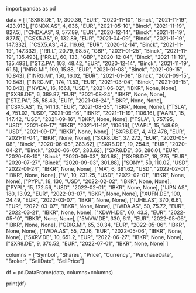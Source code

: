 import pandas as pd

data = [
    ["SXR8.DE", 17, 300.36, "EUR", "2020-11-10", "Binck", "2021-11-19", 423.913],
    ["CNDX.AS", 4, 636, "EUR", "2021-05-10", "Binck", "2021-11-19", 827.5],
    ["CNDX.AS", 9, 577.89, "EUR", "2020-12-14", "Binck", "2021-11-19", 827.5],
    ["CSX5.AS", 9, 132.89, "EUR", "2021-04-09", "Binck", "2021-11-19", 147.332],
    ["CSX5.AS", 42, 116.68, "EUR", "2020-12-14", "Binck", "2021-11-19", 147.332],
    ["RR.L", 20.79, 98.57, "GBP", "2021-01-25", "Binck", "2021-11-19", 135.493],
    ["RR.L", 60, 133, "GBP", "2020-12-04", "Binck", "2021-11-19", 135.493],
    ["STZ.PA", 103, 48.42, "EUR", "2020-12-14", "Binck", "2021-11-19", 61.5],
    ["INRG.MI", 190, 15.88, "EUR", "2021-01-08", "Binck", "2021-09-15", 10.843],
    ["INRG.MI", 150, 16.02, "EUR", "2021-01-08", "Binck", "2021-09-15", 10.843],
    ["INRG.MI", 174, 11.53, "EUR", "2021-03-04", "Binck", "2021-09-15", 10.843],
    ["NVDA", 16, 166.1, "USD", "2021-06-02", "IBKR", None, None],
    ["SXR8.DE", 6, 389.87, "EUR", "2021-08-24", "IBKR", None, None],
    ["STZ.PA", 35, 58.43, "EUR", "2021-08-24", "IBKR", None, None],
    ["CSX5.AS", 15, 141.13, "EUR", "2021-08-25", "IBKR", None, None],
    ["TSLA", 4, 751.02, "USD", "2021-09-16", "IBKR", "2021-11-19", 1106.16],
    ["AAPL", 15, 147.42, "USD", "2021-09-16", "IBKR", None, None],
    ["TSLA", 1, 757.95, "USD", "2021-09-17", "IBKR", "2021-11-19", 1106.16],
    ["AAPL", 15, 148.69, "USD", "2021-09-17", "IBKR", None, None],
    ["SXR8.DE", 4, 412.478, "EUR", "2021-11-04", "IBKR", None, None],
    ["SXR8.DE", 37, 272, "EUR", "2020-05-08", "Binck", "2020-06-05", 283.62],
    ["SXR8.DE", 19, 254.5, "EUR", "2020-04-21", "Binck", "2020-06-05", 283.62],
    ["SXR8.DE", 36, 286.01, "EUR", "2020-08-10", "Binck", "2020-09-03", 301.88],
    ["SXR8.DE", 18, 275, "EUR", "2020-07-27", "Binck", "2020-09-03", 301.88],
    ["SONY", 50, 110.02, "USD", "2022-01-24", "IBKR", None, None],
    ["MA", 6, 391.62, "USD", "2022-02-01", "IBKR", None, None],
    ["V", 10, 231.25, "USD", "2022-02-01", "IBKR", None, None],
    ["PYPL", 18, 130, "USD", "2022-02-02", "IBKR", None, None],
    ["PYPL", 15, 172.56, "USD", "2022-02-01", "IBKR", None, None],
    ["IJPN.AS", 180, 13.92, "EUR", "2022-03-07", "IBKR", None, None],
    ["XUFN.DE", 100, 24.49, "EUR", "2022-03-07", "IBKR", None, None],
    ["IUHE.AS", 370, 6.61, "EUR", "2022-03-07", "IBKR", None, None],
    ["IWDA.AS", 50, 75.72, "EUR", "2022-03-21", "IBKR", None, None],
    ["XDWH.DE", 60, 43.3, "EUR", "2022-05-10", "IBKR", None, None],
    ["5MVW.DE", 330, 6.11, "EUR", "2022-05-06", "IBKR", None, None],
    ["GDIG.MI", 65, 30.34, "EUR", "2022-05-06", "IBKR", None, None],
    ["IWDA.AS", 55, 72.16, "EUR", "2022-05-06", "IBKR", None, None],
    ["SXRV.DE", 10, 651.2, "EUR", "2022-06-27", "IBKR", None, None],
    ["SXR8.DE", 9, 370.52, "EUR", "2022-07-01", "IBKR", None, None]
]

columns = ["Symbol", "Shares", "Price", "Currency", "PurchaseDate", "Broker", "SellDate", "SellPrice"]

df = pd.DataFrame(data, columns=columns)

print(df)

